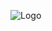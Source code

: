 ![Logo](https://media3.giphy.com/media/26h0qFuUzhRwiYjMk/giphy.gif?cid=ecf05e47ynhjgkwu3lvs5idoyq05z3vmo2bxq5su8ah9t0b4&rid=giphy.gif&ct=g)
